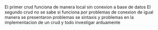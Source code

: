 El primer crud funciona de manera local sin conexion a base de datos
El segundo crud no se sabe si funciona por problemas de conexion
de igual manera se presentaron problemas se sintaxis y problemas en 
la implementacion de un crud y todo investigar arduamente 
